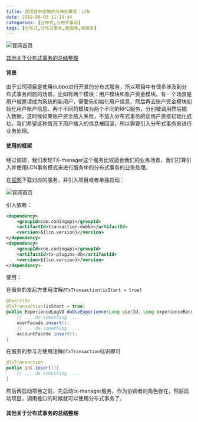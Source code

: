 ```yaml
---
title: 我项目中使用的分布式事务：LCN
date: 2019-08-03 11:14:44
categories: [分布式,分布式事务]
tags: [分布式,分布式事务,数据库,微服务]
---
```


![官网首页](tx.png)

<!--more-->

<a href="#### 其他关于分布式事务的总结整理">其他关于分布式事务的总结整理</a>

#### 背景

由于公司项目是使用dubbo进行开发的分布式服务，所以项目中有很多涉及到分布式事务问题的场景。比如有两个模块：用户模块和账户资金模块。有一个场景是用户被邀请成为系统的新用户，需要先初始化用户信息，然后再去账户资金模块初始化用户账户信息。两个不同的模块为两个不同的RPC服务，分别被调用然后插入数据，这时候如果账户资金插入失败，不加入分布式事务的话用户直接初始化成功。我们希望这种情况下用户插入的信息被回滚，所以需要引入分布式事务来进行业务处理。

#### 使用的框架

经过调研，我们发现TX-manager这个服务比较适合我们的业务场景，我们打算引入并使用LCN事务模式来进行服务中的分布式事务的业务处理。

在[官网](https://www.txlcn.org/zh-cn/index.html)下载对应的服务，并引入项目或者单独启动：

![官网首页](tx.png)

引入依赖：

```xml
<dependency>
    <groupId>com.codingapi</groupId>
    <artifactId>transaction-dubbo</artifactId>
    <version>${lcn.version}</version>
</dependency>
<dependency>
    <groupId>com.codingapi</groupId>
    <artifactId>tx-plugins-db</artifactId>
    <version>${lcn.version}</version>
</dependency>
```

使用：

在服务的发起方使用注解`@TxTransaction(isStart = true)`

```java
@Override
@TxTransaction(isStart = true)
public ExperienceLogVO doUseExperience(Long userId, Long experienceRecordId, ExperienceLogCreateModel createModel) {
 	// ... do something  ...
    userFacade.insert();
 	// ... do something  ...
    accountFacede.insert();
}
```

在服务的参与方使用注解`@TxTransaction`标识即可

```java
@TxTransaction
public int insert(){
 	// ... do something  ...
}
```

然后再启动项目之前，先启动tx-manager服务，作为协调者的角色存在，然后启动项目，调用接口的时候就可以使用分布式事务了。

#### 其他关于分布式事务的总结整理

